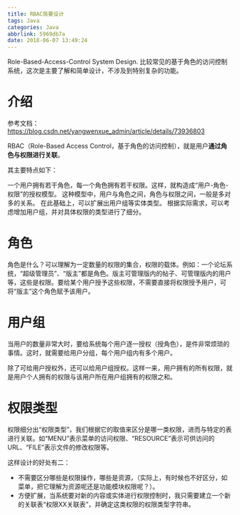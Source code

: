 ```yaml
---
title: RBAC简要设计
tags: Java
categories: Java
abbrlink: 5969db7a
date: 2018-06-07 13:49:24
---
```

Role-Based-Access-Control System Design.
比较常见的基于角色的访问控制系统，这次是主要了解和简单设计，不涉及到特别复杂的功能。

# 介绍
参考文档：https://blog.csdn.net/yangwenxue_admin/article/details/73936803

RBAC（Role-Based Access Control，基于角色的访问控制），就是用户**通过角色与权限进行关联**。

其主要特点如下：

一个用户拥有若干角色，每一个角色拥有若干权限。这样，就构造成“用户-角色-权限”的授权模型。
这种模型中，用户与角色之间，角色与权限之间，一般是多对多的关系。
在此基础上，可以扩展出用户组等实体类型。
根据实际需求，可以考虑增加用户组，并对具体权限的类型进行了细分。
<!-- more -->
# 角色
角色是什么？可以理解为一定数量的权限的集合，权限的载体。例如：一个论坛系统，“超级管理员”、“版主”都是角色。版主可管理版内的帖子、可管理版内的用户等，这些是权限。要给某个用户授予这些权限，不需要直接将权限授予用户，可将“版主”这个角色赋予该用户。  

# 用户组
当用户的数量非常大时，要给系统每个用户逐一授权（授角色），是件非常烦琐的事情。这时，就需要给用户分组，每个用户组内有多个用户。

除了可给用户授权外，还可以给用户组授权。这样一来，用户拥有的所有权限，就是用户个人拥有的权限与该用户所在用户组拥有的权限之和。

# 权限类型
权限细分出“权限类型”，我们根据它的取值来区分是哪一类权限，进而与特定的表进行关联。如“MENU”表示菜单的访问权限、“RESOURCE”表示可供访问的URL、“FILE”表示文件的修改权限等。 

这样设计的好处有二：

- 不需要区分哪些是权限操作，哪些是资源，（实际上，有时候也不好区分，如菜单，把它理解为资源呢还是功能模块权限呢？）。
- 方便扩展，当系统要对新的内容或实体进行权限控制时，我只需要建立一个新的关联表“权限XX关联表”，并确定这类权限的权限类型字符串。
